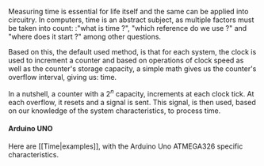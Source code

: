 Measuring time is essential for life itself and the same can be applied into circuitry. In computers, time is an abstract subject, as multiple factors must be taken into count: :"what is time ?", "which reference do we use ?" and "where does it start ?" among other questions.

Based on this, the default used method, is that for each system, the clock is used to increment a counter and based on operations of clock speed as well as the counter's storage capacity, a simple math gives us the counter's overflow interval, giving us: time.

In a nutshell, a counter with a $2^n$ capacity, increments at each clock tick. At each overflow, it resets and a signal is sent. This signal, is then used, based on our knowledge of the system characteristics, to process time.

#### Arduino UNO
Here are [[Time|examples]], with the Arduino Uno ATMEGA326 specific characteristics.